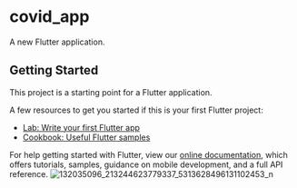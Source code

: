 # covid_app

A new Flutter application.

## Getting Started

This project is a starting point for a Flutter application.

A few resources to get you started if this is your first Flutter project:

- [Lab: Write your first Flutter app](https://flutter.dev/docs/get-started/codelab)
- [Cookbook: Useful Flutter samples](https://flutter.dev/docs/cookbook)

For help getting started with Flutter, view our
[online documentation](https://flutter.dev/docs), which offers tutorials,
samples, guidance on mobile development, and a full API reference.
![132035096_213244623779337_5313628496131102453_n](https://user-images.githubusercontent.com/69312564/115275946-11a6ab80-a160-11eb-9617-986704299d0d.jpg)

